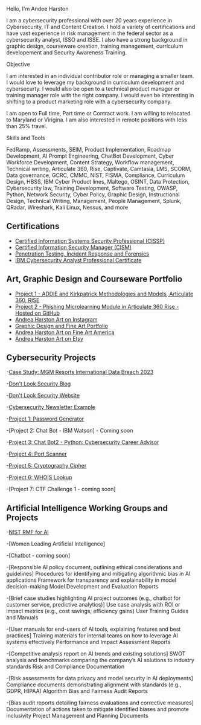Hello, I'm Andee Harston

I am a cybersecurity professional with over 20 years experience in Cybersecurity, IT and Content Creation.  I hold a variety of certifications and have vast experience in risk management in the federal sector as a cybersecurity analyst, ISSO and ISSE. I also have a strong background in graphic design, courseware creation, training management, curriculum developement and Security Awareness Training. 

Objective

I am interested in an individual contributor role or managing a smaller team. I would love to leverage my background in curriculum development and cybersecurty. I would also be open to a technical product manager or training manager role with the right company. I would even be interesting in shifting to a product marketing role with a cybersecurity company.

I am open to Full time, Part time or Contract work. I am willing to relocated to Maryland or Virigina. I am also interested in remote positions with less than 25% travel.

Skills and Tools

FedRamp, Assessments, SEIM, Product Implementation, Roadmap Development, AI Prompt Engineering, ChatBot Development, Cyber Workforce Development, Content Strategy, Workflow management, Technical writing, Articulate 360, Rise, Captivate, Camtasia, LMS, SCORM, Data governance, GCRC, CMMC, NIST, FISMA, Compliance, Curriculum Design, HBSS, IBM Cyber Product lines, Maltego, OSINT, Data Protection, Cybersecurity law, Training Development, Software Testing, OWASP, Python, Network Security, Cyber Policy, Graphic Design, Instructional Design, Technical Writing, Management, People Management, Splunk, QRadar, Wireshark, Kali Linux, Nessus, and more

## Certifications
- [Certified Information Systems Security Professional (CISSP)](https://www.credly.com/badges/2db1fe0c-934a-4d3f-bed9-5200865350d4/public_url)
- [Certified Information Security Manager (CISM)](https://www.credly.com/earner/earned/badge/4d90dafb-8c17-4838-a8d6-ad675ddd5a57)
- [Penetration Testing, Incident Response and Forensics](https://www.credly.com/earner/earned/badge/0c90ec7f-b656-46c2-b817-da90131db57f)
- [IBM Cybersecurity Analyst Professional Certificate](https://www.credly.com/org/coursera/badge/ibm-cybersecurity-analyst-professional-certificate)
    
## Art, Graphic Design and Courseware Portfolio 
- [Project 1 - ADDIE and Kirkpatrick Methodologies and Models, Articulate 360, RISE](https://drive.google.com/drive/folders/1WQ_B5Eff0kTvIzIzRKzEQGl6S7CkBCPH?usp=sharing)
- [Project 2 - Phishing Microlearning Module in Articulate 360 Rise - Hosted on GitHub](https://celticgo.github.io/Microlearning/#/lessons/qp2yxHNVg9aw3zELyHXkBizHYKZOA1rU)
- [Andrea Harston Art on Instagram](www.instagram.com/andreaharstonart)
- [Graphic Design and Fine Art Portfolio](www.andreaharstonart.com)
- [Andrea Harston Art on Fine Art America](https://andrea-harston.pixels.com/)
- [Andrea Harston Art on Etsy](https://www.etsy.com/shop/AndreaHarstonArt)

## Cybersecurity Projects
 -[Case Study: MGM Resorts International Data Breach 2023](https://coursera-assessments.s3.amazonaws.com/assessments/1728158672868/8430c725-a8c6-496b-bd51-292b4fc51b45/Case%20Study-%20MGM%20Data%20Breach%202023.pdf)
  
 -[Don't Look Security Blog](https://dontlooksecurity.substack.com/)

  -[Don't Look Security Website](https://www.dontlooksecurity.com/)  
  
 -[Cybersecurity Newsletter Example](https://assets.adobe.com/id/urn:aaid:sc:US:506aca6b-c093-40bd-a26a-efde2c60c309?view=published)
  
 -[Project 1: Password Generator](https://github.com/celticgo/python/blob/main/passgen.py)
 
 -[Project 2: Chat Bot - IBM Watson] - Coming soon

 -[Project 3: Chat Bot2 - Python: Cybersecurity Career Advisor](https://github.com/celticgo/python/blob/main/chatbot.py)
 
 -[Project 4: Port Scanner](https://github.com/celticgo/python/blob/main/python-nmap.py)
 
 -[Project 5: Cryptography Cipher](https://github.com/celticgo/python/blob/main/python-cipher.py)
 
 -[Project 6: WHOIS Lookup](https://github.com/celticgo/python/blob/main/whois.py)

 -[Project 7: CTF Challenge 1 - coming soon]

 
 
 
## Artificial Intelligence Working Groups and Projects
-[NIST RMF for AI](https://www.nist.gov/itl/ai-risk-management-framework)

-[Women Leading Artificial Intelligence]

-[Chatbot - coming soon]

-[Responsible AI policy document, outlining ethical considerations and guidelines]
Procedures for identifying and mitigating algorithmic bias in AI applications
Framework for transparency and explainability in model decision-making
Model Development and Evaluation Reports

-[Brief case studies highlighting AI project outcomes (e.g., chatbot for customer service, predictive analytics)]
Use case analysis with ROI or impact metrics (e.g., cost savings, efficiency gains)
User Training Guides and Manuals

-[User manuals for end-users of AI tools, explaining features and best practices]
Training materials for internal teams on how to leverage AI systems effectively
Performance and Impact Assessment Reports

-[Competitive analysis report on AI trends and existing solutions]
SWOT analysis and benchmarks comparing the company’s AI solutions to industry standards
Risk and Compliance Documentation

-[Risk assessments for data privacy and model security in AI deployments]
Compliance documents demonstrating alignment with standards (e.g., GDPR, HIPAA)
Algorithm Bias and Fairness Audit Reports

-[Bias audit reports detailing fairness evaluations and corrective measures]
Documentation of actions taken to mitigate identified biases and promote inclusivity
Project Management and Planning Documents


